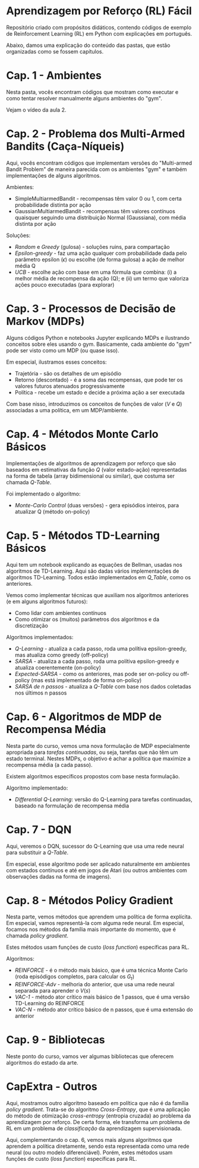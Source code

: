 # Aprendizagem por Reforço (RL) Fácil

Repositório criado com propósitos didáticos, contendo códigos de exemplo de Reinforcement Learning (RL) em Python com explicações em português.

Abaixo, damos uma explicação do conteúdo das pastas, que estão organizadas como se fossem capítulos.

# Cap. 1 - Ambientes
Nesta pasta, vocês encontram códigos que mostram como executar e como tentar resolver manualmente alguns ambientes do "gym".

Vejam o vídeo da aula 2.

# Cap. 2 - Problema dos Multi-Armed Bandits (Caça-Níqueis)
Aqui, vocês encontram códigos que implementam versões do "Multi-armed Bandit Problem" de maneira parecida com os ambientes "gym"
e também implementações de alguns algoritmos.

Ambientes:
- SimpleMultiarmedBandit - recompensas têm valor 0 ou 1, com certa probabilidade distinta por ação
- GaussianMultiarmedBandit - recompensas têm valores contínuos quaisquer seguindo uma distribuição Normal (Gaussiana), com média distinta por ação

Soluções:
- *Random* e *Greedy* (gulosa) - soluções ruins, para compartação
- *Epsilon-greedy* - faz uma ação qualquer com probabilidade dada pelo parâmetro epsilon ($\epsilon$) ou escolhe (de forma gulosa) a ação de melhor média Q
- *UCB* - escolhe ação com base em uma fórmula que combina: (i) a melhor média de recompensa da ação (Q); e (ii) um termo que valoriza ações pouco executadas (para explorar)

# Cap. 3 - Processos de Decisão de Markov (MDPs)
Alguns códigos Python e notebooks Jupyter explicando MDPs e ilustrando conceitos sobre eles usando o gym.
Basicamente, cada ambiente do "gym" pode ser visto como um MDP (ou quase isso).

Em especial, ilustramos esses conceitos:
- Trajetória - são os detalhes de um episódio
- Retorno (descontado) - é a soma das recompensas, que pode ter os valores futuros atenuados progressivamente
- Política - recebe um estado e decide a próxima ação a ser executada

Com base nisso, introduzimos os conceitos de funções de valor ($V$ e $Q$) associadas a uma política, em um MDP/ambiente.


# Cap. 4 - Métodos Monte Carlo Básicos

Implementações de algoritmos de aprendizagem por reforço que são baseados em estimativas da função $Q$ (valor estado-ação)
representadas na forma de tabela (array bidimensional ou similar), que costuma ser chamada *Q-Table*.

Foi implementado o algoritmo:
- *Monte-Carlo Control* (duas versões) - gera episódios inteiros, para atualizar Q (método on-policy)


# Cap. 5 - Métodos TD-Learning Básicos

Aqui tem um notebook explicando as equações de Bellman, usadas nos algoritmos de TD-Learning. Aqui são dadas vários 
implementações de algoritmos TD-Learning. Todos estão implementados em *Q_Table*, como os anteriores.

Vemos como implementar técnicas que auxiliam nos algoritmos anteriores (e em alguns algoritmos futuros):
- Como lidar com ambientes contínuos
- Como otimizar os (muitos) parâmetros dos algoritmos e da discretização

Algoritmos implementados:
- *Q-Learning* - atualiza a cada passo, roda uma polítiva epsilon-greedy, mas atualiza como greedy (off-policy)
- *SARSA* - atualiza a cada passo, roda uma polítiva epsilon-greedy e atualiza coerentemente (on-policy)
- *Expected-SARSA* - como os anteriores, mas pode ser on-policy ou off-policy (mas está implementado de forma on-policy)
- *SARSA de n passos* - atualiza a *Q-Table* com base nos dados coletadas nos últimos n passos


# Cap. 6 - Algoritmos de MDP de Recompensa Média

Nesta parte do curso, vemos uma nova formulação de MDP especialmente apropriada para *tarefas continuadas*, ou seja, tarefas que não 
têm um estado terminal. Nestes MDPs, o objetivo é achar a política que maximize a recompensa média (a cada passo).

Existem algoritmos específicos propostos com base nesta formulação.

Algoritmo implementado:
- *Differential Q-Learning*: versão do Q-Learning para tarefas continuadas, baseado na formulação de recompensa média


# Cap. 7 - DQN

Aqui, veremos o DQN, sucessor do Q-Learning que usa uma rede neural para substituir a *Q-Table*.

Em especial, esse algoritmo pode ser aplicado naturalmente em ambientes com estados contínuos e até em jogos de Atari
(ou outros ambientes com observações dadas na forma de imagens).


# Cap. 8 - Métodos Policy Gradient

Nesta parte, vemos métodos que aprendem uma política de forma explícita. Em especial, vamos representá-la com alguma rede neural.
Em especial, focamos nos métodos da família mais importante do momento, que é chamada *policy gradient*. 

Estes métodos usam funções de custo (*loss function*) específicas para RL.

Algoritmos:
- *REINFORCE* - é o método mais básico, que é uma técnica Monte Carlo (roda episódigos completos, para calcular os $G_t$)
- *REINFORCE-Adv* - melhoria do anterior, que usa uma rede neural separada para aprender o $V(s)$
- *VAC-1* - método ator crítico mais básico de 1 passos, que é uma versão TD-Learning do REINFORCE
- *VAC-N* - método ator crítico básico de n passos, que é uma extensão do anterior


# Cap. 9 - Bibliotecas

Neste ponto do curso, vamos ver algumas bibliotecas que oferecem algoritmos do estado da arte.


# CapExtra - Outros

Aqui, mostramos outro algoritmo baseado em política que não é da família *policy gradient*. Trata-se do algoritmo *Cross-Entropy*,
que é uma aplicação do método de otimização *cross-entropy* (entropia cruzada) ao problema da aprendizagem por reforço.
De certa forma, ele transforma um problema de RL em um problema de *classificação* da aprendizagem supervisionada.

Aqui, complementando o cap. 6, vemos mais alguns algoritmos que aprendem a política diretamente, sendo esta representada 
como uma rede neural (ou outro modelo diferenciável). Porém, estes métodos usam funções de custo (*loss function*) específicas
para RL.
